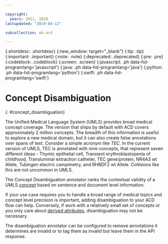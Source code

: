 ```yaml
---

copyright:
  years: 2011, 2019
lastupdated: "2019-04-12"

subcollection: wh-acd

---
```


{:shortdesc: .shortdesc}
{:new_window: target="_blank"}
{:tip: .tip}
{:important: .important}
{:note: .note}
{:deprecated: .deprecated}
{:pre: .pre}
{:codeblock: .codeblock}
{:screen: .screen}
{:javascript: .ph data-hd-programlang='javascript'}
{:java: .ph data-hd-programlang='java'}
{:python: .ph data-hd-programlang='python'}
{:swift: .ph data-hd-programlang='swift'}

# Concept Disambiguation
{: #concept_disambiguation}

The Unified Medical Language System (UMLS) provides broad medical concept coverage.  The version that ships by default with ACD covers approximately 2 million concepts.  The breadth of this information is useful to explore a new medical domain, but it can also create false annotations over spans of text.  Consider a simple acronym like _TEC_.  In the current version of UMLS, TEC is annotated with nine concepts, that represent seven different ideas - Thymic epithelial cell, Transient erythroblastopenia of childhood, Transluminal extraction catheter, TEC gene/protein, NR4A3 wt Allele, Tubingen electric campimetry, and RHBDF2 wt Allele.  Collisions like this are not uncommon in UMLS.

The Concept Disambiguation annotator ranks the contextual validity of a UMLS [concept](wh-acd?topic=wh-acd-concept_detection#concept_detection) based on sentence and document level information.

If your use case requires you to handle a broad range of medical topics and concept level precision is important, adding disambiguation to your ACD flow can help.  Conversely, if work with a relatively small set of concepts or you only care about [derived attributes](wh-acd?topic=whc-acd-attribute_detection#attribute_detection), disambiguation may not be necessary.

The disambiguation annotator can be configured to remove annotations it determines are invalid or to tag them as invalid but leave them in the API response.
